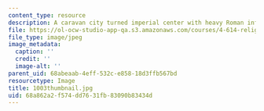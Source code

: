 ```yaml
---
content_type: resource
description: A caravan city turned imperial center with heavy Roman influences.
file: https://ol-ocw-studio-app-qa.s3.amazonaws.com/courses/4-614-religious-architecture-and-islamic-cultures-fall-2002/68a862a2f574dd7631fb83090b83434d_1003thumbnail.jpg
file_type: image/jpeg
image_metadata:
  caption: ''
  credit: ''
  image-alt: ''
parent_uid: 68abeaab-4eff-532c-e858-18d3ffb567bd
resourcetype: Image
title: 1003thumbnail.jpg
uid: 68a862a2-f574-dd76-31fb-83090b83434d
---
```

